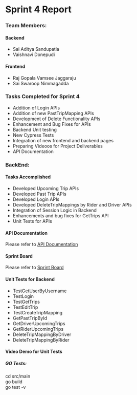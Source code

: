 # Sprint 4 Report  

### Team Members:    
#### Backend
- Sai Aditya Sandupatla 
- Vaishnavi Donepudi 
#### Frontend
- Raj Gopala Vamsee Jaggaraju
- Sai Swaroop Nimmagadda

### Tasks Completed for Sprint 4
- Addition of Login APIs
- Addition of new PastTripMapping APIs
- Development of Delete Functionality APIs
- Enhancement and Bug Fixes for APIs
- Backend Unit testing
- New Cypress Tests
- Integration of new frontend and backend pages
- Preparing Videoos for Project Deliverables
- API Documentation

### BackEnd:
#### Tasks Accomplished
- Developed Upcoming Trip APIs
- Developed Past Trip APIs
- Developed Login APIs
- Developed DeleteTripMappings by Rider and Driver APIs
- Integration of Session Logic in Backend
- Enhancements and bug fixes for GetTrips API
- Unit Tests for APIs


#### API Documentation 
Please refer to [API Documentation](https://github.com/ssaditya/Ecommute-SE_Project/blob/main/API%20Documentation.md)

#### Sprint Board 
Please refer to [Sprint Board](https://github.com/ssaditya/Ecommute-SE_Project/projects/5)

#### Unit Tests for Backend
- TestGetUserByUsername 
- TestLogin
- TestGetTrips
- TestEditTrip
- TestCreateTripMapping
- GetPastTripById
- GetDriverUpcomingTrips
- GetRiderUpcomingTrips
- DeleteTripMappingByDriver
- DeleteTripMappingByRider
 
#### Video Demo for Unit Tests


##### GO Tests:
cd src/main  
go build  
go test -v 

